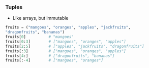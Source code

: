 ### Tuples

- Like arrays, but immutable

```python [0|1-2|3-8]
fruits = ("mangoes", "oranges", "apples", "jackfruits", 
"dragonfruits", "bananas")
fruits[0]          # "mangoes"
fruits[0:3]        # ["mangoes", "oranges", "apples"]
fruits[2:5]        # ["apples", "jackfruits", "dragonfruits"]
fruits[:3]         # ["mangoes", "oranges", "apples"]
fruits[4:]         # ["dragonfruits", "bananas"]
fruits[:-4]        # ["mangoes", "oranges"]
```